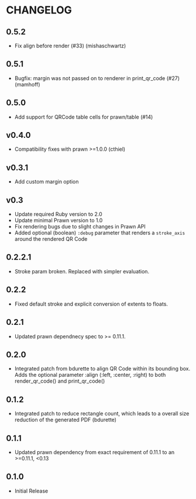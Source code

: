 # CHANGELOG

## 0.5.2

* Fix align before render (#33) (mishaschwartz)

## 0.5.1

* Bugfix: margin was not passed on to renderer in print_qr_code (#27) (mamhoff)

## 0.5.0

* Add support for QRCode table cells for prawn/table (#14)

## v0.4.0

* Compatibility fixes with prawn >=1.0.0 (cthiel)

## v0.3.1

* Add custom margin option

## v0.3

* Update required Ruby version to 2.0
* Update minimal Prawn version to 1.0
* Fix rendering bugs due to slight changes in Prawn API
* Added optional (boolean) `:debug` parameter that renders a `stroke_axis` around the rendered QR Code

## 0.2.2.1

* Stroke param broken. Replaced with simpler evaluation.

## 0.2.2

* Fixed default stroke and explicit conversion of extents to floats.

## 0.2.1

* Updated prawn dependnecy spec to >= 0.11.1.

## 0.2.0

* Integrated patch from bdurette to align QR Code within its bounding box.
  Adds the optional parameter :align (:left, :center, :right) to both
  render_qr_code() and print_qr_code()

## 0.1.2

* Integrated patch to reduce rectangle count, which leads to a overall size reduction
  of the generated PDF (bdurette)

## 0.1.1

* Updated prawn dependency from exact requirement of 0.11.1 to an >=0.11.1, <0.13

## 0.1.0

* Initial Release
